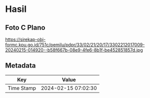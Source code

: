 # Hasil

## Foto C Plano

https://sirekap-obj-formc.kpu.go.id/751c/pemilu/pdpr/33/02/21/20/17/3302212017009-20240215-014920--b58f667b-08e9-4fe6-8b1f-be452851857d.jpg


## Metadata

| Key        | Value               |
| ---------- | ------------------- |
| Time Stamp | 2024-02-15 07:02:30 |




